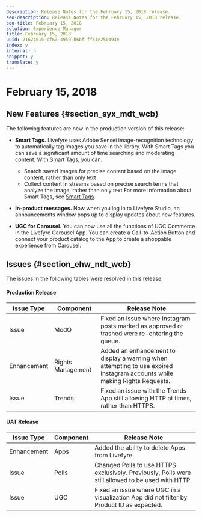 ```yaml
---
description: Release Notes for the February 15, 2018 release.
seo-description: Release Notes for the February 15, 2018 release.
seo-title: February 15, 2018
solution: Experience Manager
title: February 15, 2018
uuid: 21624015-cf63-4959-b6bf-ff51e250493e
index: y
internal: n
snippet: y
translate: y
---
```


# February 15, 2018


## New Features {#section_syx_mdt_wcb}

The following features are new in the production version of this release:

* **Smart Tags.**
  Livefyre uses Adobe Sensei image-recognition technology to automatically tag images you save in the library.
  With Smart Tags you can save a significant amount of time searching and moderating content. With Smart Tags, you can:

    * Search saved images for precise content based on the image content, rather than only text
    * Collect content in streams based on precise search terms that analyze the image, rather than only text
  For more information about Smart Tags, see [Smart Tags](c_smart_tags.md#c_smart_tags).

* **In-product messages.** Now when you log in to Livefyre Studio, an announcements window pops up to display updates about new features.
* **UGC for Carousel.** You can now use all the functions of UGC Commerce in the Livefyre Carousel App. You can create a Call-to-Action Button and connect your product catalog to the App to create a shoppable experience from Carousel.

## Issues {#section_ehw_ndt_wcb}

The issues in the following tables were resolved in this release.

#### Production Release
|  **Issue Type** | **Component** | **Release Note** |
|---|---|---|
| Issue |ModQ |Fixed an issue where Instagram posts marked as approved or trashed were re-entering the queue. |
| Enhancement |Rights Management |Added an enhancement to display a warning when attempting to use expired Instagram accounts while making Rights Requests. |
| Issue |Trends |Fixed an issue with the Trends App still allowing HTTP at times, rather than HTTPS. |


#### UAT Release
|  **Issue Type** | **Component** | **Release Note** |
|---|---|---|
| Enhancement |Apps |Added the ability to delete Apps from Livefyre. |
| Issue |Polls |Changed Polls to use HTTPS exclusively. Previously, Polls were still allowed to be used with HTTP. |
| Issue |UGC |Fixed an issue where UGC in a visualization App did not filter by Product ID as expected. |

